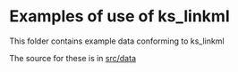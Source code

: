 # Examples of use of ks_linkml

This folder contains example data conforming to ks_linkml

The source for these is in [src/data](../src/data/examples)
